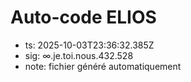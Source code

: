 # Auto-code ELIOS
- ts: 2025-10-03T23:36:32.385Z
- sig: ∞.je.toi.nous.432.528
- note: fichier généré automatiquement